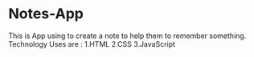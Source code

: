 # Notes-App
This is App using to create a note to help them to remember something.
Technology Uses are :
1.HTML
2.CSS
3.JavaScript
